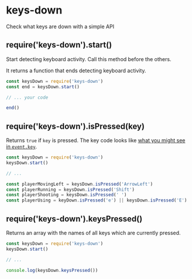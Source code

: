 # keys-down

Check what keys are down with a simple API

## require('keys-down').start()

Start detecting keyboard activity. Call this method before the others.

It returns a function that ends detecting keyboard activity.

```javascript
const keysDown = require('keys-down')
const end = keysDown.start()

// ... your code

end()
```

## require('keys-down').isPressed(key)

Returns `true` if `key` is pressed. The key code looks like [what you might see in `event.key`](https://developer.mozilla.org/en-US/docs/Web/API/KeyboardEvent/key/Key_Values).

```javascript
const keysDown = require('keys-down')
keysDown.start()

// ...

const playerMovingLeft = keysDown.isPressed('ArrowLeft')
const playerRunning = keysDown.isPressed('Shift')
const playerShooting = keysDown.isPressed(' ')
const playerUsing = keyDown.isPressed('e') || keysDown.isPressed('E')
```

## require('keys-down').keysPressed()

Returns an array with the names of all keys which are currently pressed.


```javascript
const keysDown = require('keys-down')
keysDown.start()

// ...

console.log(keysDown.keysPressed())
```
